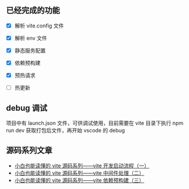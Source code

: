 ## 已经完成的功能

- [x] 解析 vite.config 文件

- [x] 解析 env 文件

- [x] 静态服务配置

- [x] 依赖预构建

- [x] 预热请求

- [ ] 热更新

## debug 调试

项目中有 launch.json 文件，可供调试使用，目前需要在 vite 目录下执行 npm run dev 获取打包后文件，再开始 vscode 的 debug

## 源码系列文章

- [小白也能读懂的 vite 源码系列——vite 开发启动流程（一）](https://juejin.cn/post/7396463744187711497)
- [小白也能读懂的 vite 源码系列——vite 中间件处理（二）](https://juejin.cn/post/7396921720722325541)
- [小白也能读懂的 vite 源码系列——vite 依赖预构建（三）](https://juejin.cn/post/7399462510220328970/)
